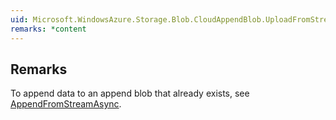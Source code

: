 ```yaml
---  
uid: Microsoft.WindowsAzure.Storage.Blob.CloudAppendBlob.UploadFromStreamAsync(System.IO.Stream,System.Int64)  
remarks: *content  
---  
```

  
## Remarks  
 To append data to an append blob that already exists, see [AppendFromStreamAsync](assetId:///M:Microsoft.WindowsAzure.Storage.Blob.CloudAppendBlob.AppendFromStreamAsync(System.IO.Stream,System.Int64)?qualifyHint=False&autoUpgrade=True).